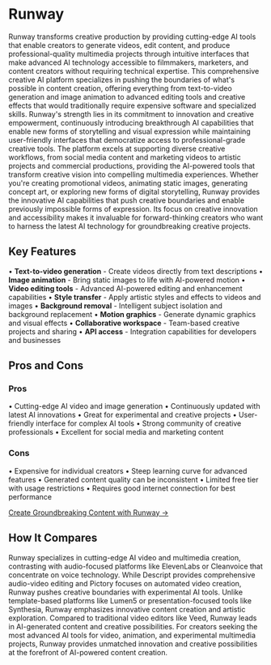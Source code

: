 # Runway

Runway transforms creative production by providing cutting-edge AI tools that enable creators to generate videos, edit content, and produce professional-quality multimedia projects through intuitive interfaces that make advanced AI technology accessible to filmmakers, marketers, and content creators without requiring technical expertise. This comprehensive creative AI platform specializes in pushing the boundaries of what's possible in content creation, offering everything from text-to-video generation and image animation to advanced editing tools and creative effects that would traditionally require expensive software and specialized skills. Runway's strength lies in its commitment to innovation and creative empowerment, continuously introducing breakthrough AI capabilities that enable new forms of storytelling and visual expression while maintaining user-friendly interfaces that democratize access to professional-grade creative tools. The platform excels at supporting diverse creative workflows, from social media content and marketing videos to artistic projects and commercial productions, providing the AI-powered tools that transform creative vision into compelling multimedia experiences. Whether you're creating promotional videos, animating static images, generating concept art, or exploring new forms of digital storytelling, Runway provides the innovative AI capabilities that push creative boundaries and enable previously impossible forms of expression. Its focus on creative innovation and accessibility makes it invaluable for forward-thinking creators who want to harness the latest AI technology for groundbreaking creative projects.

## Key Features

• **Text-to-video generation** - Create videos directly from text descriptions
• **Image animation** - Bring static images to life with AI-powered motion
• **Video editing tools** - Advanced AI-powered editing and enhancement capabilities
• **Style transfer** - Apply artistic styles and effects to videos and images
• **Background removal** - Intelligent subject isolation and background replacement
• **Motion graphics** - Generate dynamic graphics and visual effects
• **Collaborative workspace** - Team-based creative projects and sharing
• **API access** - Integration capabilities for developers and businesses

## Pros and Cons

### Pros
• Cutting-edge AI video and image generation
• Continuously updated with latest AI innovations
• Great for experimental and creative projects
• User-friendly interface for complex AI tools
• Strong community of creative professionals
• Excellent for social media and marketing content

### Cons
• Expensive for individual creators
• Steep learning curve for advanced features
• Generated content quality can be inconsistent
• Limited free tier with usage restrictions
• Requires good internet connection for best performance

[Create Groundbreaking Content with Runway →](https://runwayml.com)

## How It Compares

Runway specializes in cutting-edge AI video and multimedia creation, contrasting with audio-focused platforms like ElevenLabs or Cleanvoice that concentrate on voice technology. While Descript provides comprehensive audio-video editing and Pictory focuses on automated video creation, Runway pushes creative boundaries with experimental AI tools. Unlike template-based platforms like Lumen5 or presentation-focused tools like Synthesia, Runway emphasizes innovative content creation and artistic exploration. Compared to traditional video editors like Veed, Runway leads in AI-generated content and creative possibilities. For creators seeking the most advanced AI tools for video, animation, and experimental multimedia projects, Runway provides unmatched innovation and creative possibilities at the forefront of AI-powered content creation.